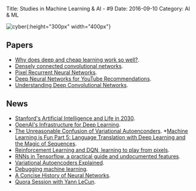 Title: Studies in Machine Learning & AI - #9
Date: 2016-09-10
Category: AI & ML


![cyber](./cyberpunk/9.png){:height="300px" width="400px"}



## Papers

* [Why does deep and cheap learning work so well?](http://arxiv.org/abs/1608.08225).
* [Densely connected convolutional networks](http://arxiv.org/pdf/1608.06993v1.pdf).
* [Pixel Recurrent Neural Networks](https://arxiv.org/pdf/1601.06759v3.pdf).
* [Deep Neural Networks for YouTube Recommendations](https://arxiv.org/pdf/1601.06759v3.pdf).
* [Understanding Deep Convolutional Networks](https://arxiv.org/pdf/1601.04920v1.pdf).




## News

* [Stanford's Artificial Intelligence and Life in 2030](https://ai100.stanford.edu/sites/default/files/ai_100_report_0901fnlc_single.pdf).
* [OpenAI's Infrastructure for Deep Learning](https://openai.com/blog/infrastructure-for-deep-learning/).
* [The Unreasonable Confusion of Variational Autoenconders](https://jaan.io/unreasonable-confusion/).
*[Machine Learning is Fun Part 5: Language Translation with Deep Learning and the Magic of Sequences](https://medium.com/@ageitgey/machine-learning-is-fun-part-5-language-translation-with-deep-learning-and-the-magic-of-sequences-2ace0acca0aa#.k5x7tahrq).
* [Reinforcement Learning and DQN, learning to play from pixels](https://rubenfiszel.github.io/posts/rl4j/2016-08-24-Reinforcement-Learning-and-DQN.html).
* [RNNs in Tensorflow, a practical guide and undocumented features](http://www.wildml.com/2016/08/rnns-in-tensorflow-a-practical-guide-and-undocumented-features/).
* [Variational Autoencoders Explained](http://kvfrans.com/variational-autoencoders-explained/#).
* [Debugging machine learning](http://nlpers.blogspot.com/2016/08/debugging-machine-learning.html).
* [A Concise History of Neural Networks](https://medium.com/@Jaconda/a-concise-history-of-neural-networks-2070655d3fec#.xucie9dhi).
* [Quora Session with Yann LeCun](https://www.quora.com/session/Yann-LeCun/1).

